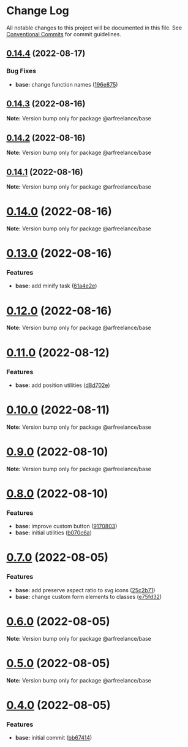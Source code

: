 # Change Log

All notable changes to this project will be documented in this file.
See [Conventional Commits](https://conventionalcommits.org) for commit guidelines.

## [0.14.4](https://github.com/conobanegas/arfreelance/compare/v0.14.3...v0.14.4) (2022-08-17)

### Bug Fixes

-   **base:** change function names ([196e875](https://github.com/conobanegas/arfreelance/commit/196e875ff418ec93278aaf850d5bb6a91d31129d))

## [0.14.3](https://github.com/conobanegas/arfreelance/compare/v0.14.2...v0.14.3) (2022-08-16)

**Note:** Version bump only for package @arfreelance/base

## [0.14.2](https://github.com/conobanegas/arfreelance/compare/v0.14.1...v0.14.2) (2022-08-16)

**Note:** Version bump only for package @arfreelance/base

## [0.14.1](https://github.com/conobanegas/arfreelance/compare/v0.14.0...v0.14.1) (2022-08-16)

**Note:** Version bump only for package @arfreelance/base

# [0.14.0](https://github.com/conobanegas/arfreelance/compare/v0.13.0...v0.14.0) (2022-08-16)

**Note:** Version bump only for package @arfreelance/base

# [0.13.0](https://github.com/conobanegas/arfreelance/compare/v0.12.0...v0.13.0) (2022-08-16)

### Features

-   **base:** add minify task ([61a4e2e](https://github.com/conobanegas/arfreelance/commit/61a4e2e96c39fd142a394d1c9abb3fed73214e1d))

# [0.12.0](https://github.com/conobanegas/arfreelance/compare/v0.11.0...v0.12.0) (2022-08-16)

**Note:** Version bump only for package @arfreelance/base

# [0.11.0](https://github.com/conobanegas/arfreelance/compare/v0.10.0...v0.11.0) (2022-08-12)

### Features

-   **base:** add position utilities ([d8d702e](https://github.com/conobanegas/arfreelance/commit/d8d702ec5d749e7abf59e1624d0f766e788cf69e))

# [0.10.0](https://github.com/conobanegas/arfreelance/compare/v0.9.0...v0.10.0) (2022-08-11)

**Note:** Version bump only for package @arfreelance/base

# [0.9.0](https://github.com/conobanegas/arfreelance/compare/v0.8.0...v0.9.0) (2022-08-10)

**Note:** Version bump only for package @arfreelance/base

# [0.8.0](https://github.com/conobanegas/arfreelance/compare/v0.7.0...v0.8.0) (2022-08-10)

### Features

-   **base:** improve custom button ([9170803](https://github.com/conobanegas/arfreelance/commit/917080374106f435587ae6ed0a4d02e93f574d68))
-   **base:** initial utilities ([b070c6a](https://github.com/conobanegas/arfreelance/commit/b070c6ad4ae61a4e1d4d43739867c65acdcd7842))

# [0.7.0](https://github.com/conobanegas/arfreelance/compare/v0.6.0...v0.7.0) (2022-08-05)

### Features

-   **base:** add preserve aspect ratio to svg icons ([25c2b71](https://github.com/conobanegas/arfreelance/commit/25c2b710a5b15f55300737e6f69543b6152126ae))
-   **base:** change custom form elements to classes ([e75fd32](https://github.com/conobanegas/arfreelance/commit/e75fd32e24176ed531c5ff7e9e53de2f6894bd96))

# [0.6.0](https://github.com/conobanegas/arfreelance/compare/v0.5.0...v0.6.0) (2022-08-05)

**Note:** Version bump only for package @arfreelance/base

# [0.5.0](https://github.com/conobanegas/arfreelance/compare/v0.4.0...v0.5.0) (2022-08-05)

**Note:** Version bump only for package @arfreelance/base

# [0.4.0](https://github.com/conobanegas/arfreelance/compare/v0.3.0...v0.4.0) (2022-08-05)

### Features

-   **base:** initial commit ([bb67414](https://github.com/conobanegas/arfreelance/commit/bb674141f7d7f458680cabffadc70adebf0a216a))

